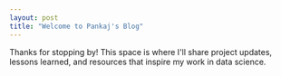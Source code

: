```yaml
---
layout: post
title: "Welcome to Pankaj's Blog"
---
```


Thanks for stopping by! This space is where I'll share project updates, lessons learned, and resources that inspire my work in data science.
